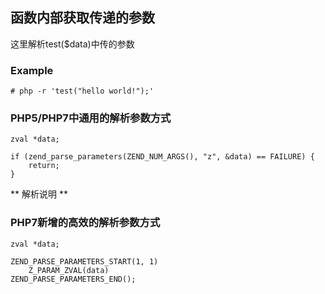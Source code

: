 ## 函数内部获取传递的参数
这里解析test($data)中传的参数

### Example
```
# php -r 'test("hello world!");'
```

### PHP5/PHP7中通用的解析参数方式
```
zval *data;

if (zend_parse_parameters(ZEND_NUM_ARGS(), "z", &data) == FAILURE) {
	return;
}
```
** 解析说明 **


### PHP7新增的高效的解析参数方式
```
zval *data;
	
ZEND_PARSE_PARAMETERS_START(1, 1)
	Z_PARAM_ZVAL(data)
ZEND_PARSE_PARAMETERS_END();
```
